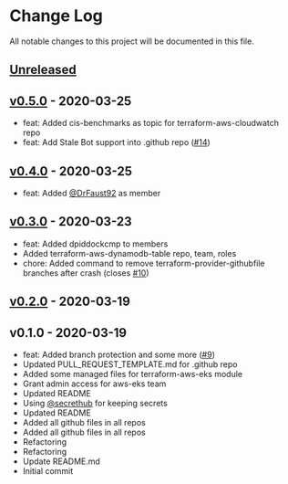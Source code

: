 # Change Log

All notable changes to this project will be documented in this file.

<a name="unreleased"></a>
## [Unreleased]



<a name="v0.5.0"></a>
## [v0.5.0] - 2020-03-25

- feat: Added cis-benchmarks as topic for terraform-aws-cloudwatch repo
- feat: Add Stale Bot support into .github repo ([#14](https://github.com/terraform-aws-modules/meta/issues/14))


<a name="v0.4.0"></a>
## [v0.4.0] - 2020-03-25

- feat: Added [@DrFaust92](https://github.com/DrFaust92) as member


<a name="v0.3.0"></a>
## [v0.3.0] - 2020-03-23

- feat: Added dpiddockcmp to members
- Added terraform-aws-dynamodb-table repo, team, roles
- chore: Added command to remove terraform-provider-githubfile branches after crash (closes [#10](https://github.com/terraform-aws-modules/meta/issues/10))


<a name="v0.2.0"></a>
## [v0.2.0] - 2020-03-19



<a name="v0.1.0"></a>
## v0.1.0 - 2020-03-19

- feat: Added branch protection and some more ([#9](https://github.com/terraform-aws-modules/meta/issues/9))
- Updated PULL_REQUEST_TEMPLATE.md for .github repo
- Added some managed files for terraform-aws-eks module
- Grant admin access for aws-eks team
- Updated README
- Using [@secrethub](https://github.com/secrethub) for keeping secrets
- Updated README
- Added all github files in all repos
- Added all github files in all repos
- Refactoring
- Refactoring
- Update README.md
- Initial commit


[Unreleased]: https://github.com/terraform-aws-modules/meta/compare/v0.5.0...HEAD
[v0.5.0]: https://github.com/terraform-aws-modules/meta/compare/v0.4.0...v0.5.0
[v0.4.0]: https://github.com/terraform-aws-modules/meta/compare/v0.3.0...v0.4.0
[v0.3.0]: https://github.com/terraform-aws-modules/meta/compare/v0.2.0...v0.3.0
[v0.2.0]: https://github.com/terraform-aws-modules/meta/compare/v0.1.0...v0.2.0
